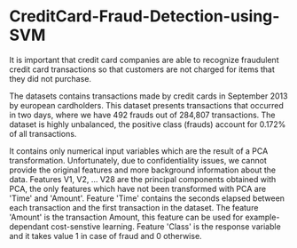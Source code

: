 # CreditCard-Fraud-Detection-using-SVM
It is important that credit card companies are able to recognize fraudulent credit card transactions so that customers are not charged for items that they did not purchase.

The datasets contains transactions made by credit cards in September 2013 by european cardholders.
This dataset presents transactions that occurred in two days, where we have 492 frauds out of 284,807 transactions. 
The dataset is highly unbalanced, the positive class (frauds) account for 0.172% of all transactions.

It contains only numerical input variables which are the result of a PCA transformation. 
Unfortunately, due to confidentiality issues, we cannot provide the original features and more background information about the data.
Features V1, V2, … V28 are the principal components obtained with PCA, the only features which have not been transformed with PCA are 'Time' and 'Amount'. 
Feature 'Time' contains the seconds elapsed between each transaction and the first transaction in the dataset. 
The feature 'Amount' is the transaction Amount, this feature can be used for example-dependant cost-senstive learning.
Feature 'Class' is the response variable and it takes value 1 in case of fraud and 0 otherwise.
